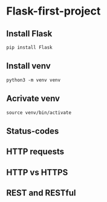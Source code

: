 # Flask-first-project

## Install Flask
```
pip install Flask
```
## Install venv
```
python3 -m venv venv
```
## Acrivate venv
```
source venv/bin/activate
```
## Status-codes

## HTTP requests

## HTTP vs HTTPS

## REST and RESTful
